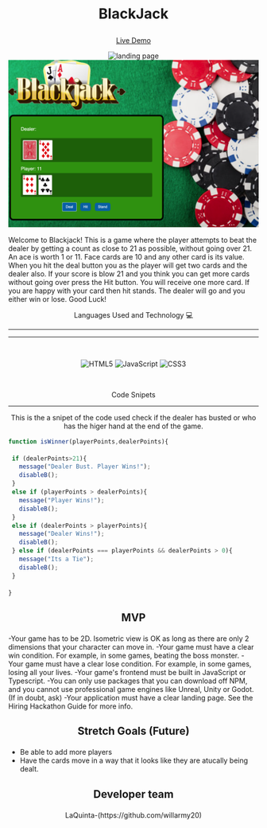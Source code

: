 # <p align="center"> BlackJack</p>
<p align="center"><a href="https://blackjackgame2021.netlify.app">Live Demo</a></p>


<p align ="center" >
<img width="750" alt="landing page" src="/images/landingPage.png">
<img width="750" alt="game play" src="/images/blackjack.png">
</p>

Welcome to Blackjack!  This is a game where the player attempts to beat the dealer by getting a count as close to 21 as possible, without going over 21. An ace is worth 1 or 11. Face cards are 10 and any other card is its value. When you hit the deal button you as the player will get two cards and the dealer also. If your score is blow 21 and you think you can get more cards without going over press the Hit button. You will receive one more card. If you are happy with your card then hit stands. The dealer will go and you either win or lose. Good Luck!


<p align="center"> Languages Used and Technology 💻</p><hr>

<hr>
<br>
 <p align="center"> 
<img alt="HTML5" src="https://img.shields.io/badge/html5%20-%23E34F26.svg?&style=for-the-badge&logo=html5&logoColor=white"/>
<img alt="JavaScript" src="https://img.shields.io/badge/javascript%20-%23323330.svg?&style=for-the-badge&logo=javascript&logoColor=%23F7DF1E"/>
<img alt="CSS3" src="https://img.shields.io/badge/css3%20-%231572B6.svg?&style=for-the-badge&logo=css3&logoColor=white"/>
</p>
<br>

 <p align="center">Code Snipets</p><hr>

 <p align="center">This is the a snipet of the code used check if the dealer has busted or who has the higer hand at the end of the game.

 ```jsx
function isWinner(playerPoints,dealerPoints){
  
  if (dealerPoints>21){
    message("Dealer Bust. Player Wins!");
    disableB();
  }
  else if (playerPoints > dealerPoints){
    message("Player Wins!");
    disableB();
  }
  else if (dealerPoints > playerPoints){
    message("Dealer Wins!");
    disableB();
  } else if (dealerPoints === playerPoints && dealerPoints > 0){ 
    message("Its a Tie");
    disableB();
  }

}

 ```

## <p align="center"> MVP</p>
<p aling="center">
-Your game has to be 2D. Isometric view is OK as long as there are only 2 dimensions that your character can move in.
-Your game must have a clear win condition. For example, in some games, beating the boss monster.
-Your game must have a clear lose condition. For example, in some games, losing all your lives.
-Your game's frontend must be built in JavaScript or Typescript.
-You can only use packages that you can download off NPM, and you cannot use professional game engines like Unreal, Unity or Godot. (If in doubt, ask)
-Your application must have a clear landing page. See the Hiring Hackathon Guide for more info.
</p>

## <p align="center"> Stretch Goals (Future)</p>
- Be able to add more players
- Have the cards move in a way that it looks like they are atucally being dealt.

## <p align="center"> Developer team</p>


<p align="center">LaQuinta-(https://github.com/willarmy20)</p>



